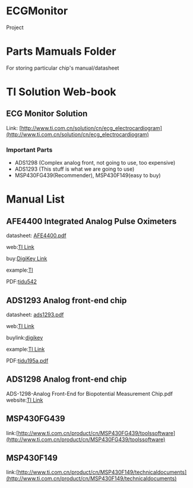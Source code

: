 # ECGMonitor
Project

# Parts Mamuals Folder
For storing particular chip's manual/datasheet

# TI Solution Web-book
## ECG Monitor Solution
Link: [http://www.ti.com.cn/solution/cn/ecg_electrocardiogram](http://www.ti.com.cn/solution/cn/ecg_electrocardiogram)
### Important Parts
+ ADS1298 (Complex analog front, not going to use, too expensive)
+ ADS1293 (This stuff is what we are going to use)
+ MSP430FG439(Recommender), MSP430F149(easy to buy) 

# Manual List

## AFE4400 Integrated Analog Pulse Oximeters
datasheet: [AFE4400.pdf](https://github.com/celelion/ECGMonitor/blob/master/PartsManuals/AFE4400.pdf)

web:[TI Link](http://www.ti.com.cn/product/cn/afe4400)

buy:[DigiKey Link](https://www.digikey.com.cn/product-detail/zh/texas-instruments/AFE4400RHAR/296-38860-1-ND/5142978)

example:[TI](http://www.ti.com.cn/tool/cn/TIDA-00311)

PDF:[tidu542](https://github.com/celelion/ECGMonitor/blob/master/PartsManuals/tidu542.pdf)

## ADS1293 Analog front-end chip
datasheet: [ads1293.pdf](https://github.com/celelion/ECGMonitor/blob/master/PartsManuals/ads1293.pdf)

web:[TI Link](http://www.ti.com.cn/product/cn/ADS1293/technicaldocuments)

buylink:[digikey](https://www.digikey.com.cn/product-detail/zh/texas-instruments/ADS1293CISQE-NOPB/296-35511-1-ND/3768438)

example:[TI Link](http://www.ti.com.cn/tool/cn/TIDA-00096)

PDF:[tidu195a.pdf](https://github.com/celelion/ECGMonitor/blob/master/PartsManuals/tidu195a.pdf)

## ADS1298 Analog front-end chip
ADS-1298-Analog Front-End for Biopotential Measurement Chip.pdf
website:[TI Link](http://www.ti.com.cn/product/cn/ads1298)

## MSP430FG439

link:[http://www.ti.com.cn/product/cn/MSP430FG439/toolssoftware](http://www.ti.com.cn/product/cn/MSP430FG439/toolssoftware)

## MSP430F149

link:[http://www.ti.com.cn/product/cn/MSP430F149/technicaldocuments](http://www.ti.com.cn/product/cn/MSP430F149/technicaldocuments)